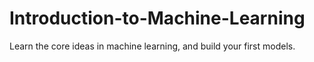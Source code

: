# Introduction-to-Machine-Learning
Learn the core ideas in machine learning, and build your first models.
